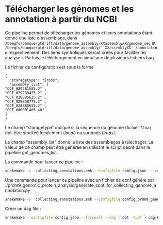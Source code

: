 # Télécharger les génomes et les annotation à partir du NCBI

Ce pipeline permet de télécharger les génomes et leurs annotations étant donné une liste d'assemblage, dans `/beegfs/banque/gtdrift/data/genome_assembly/XXassemblyXX/genome_seq` et `/beegfs/banque/gtdrift/data/genome_assembly/``XXassemblyXX``/annotation` respectivement. Des liens symboliques seront créés pour faciliter les analyses. Parfois le téléchargement en simultané de plusieurs fichiers bug.


Le fichier de configuration est sous la forme

```
{
  "storagetype": "irods",
  "assembly_list": [
"GCF_029281585.2" , 
"GCF_029289425.2" , 
"GCF_028885625.2" , 
"GCF_028858775.2" , 
"GCF_028885655.2" , 
"GCF_000001405.40" 
]  
}
```
Le champ "storagetype" indique si la séquence du génome (fichier *.fna) doit être stockéé
localement (_local_) ou sur irods (_irods_).

Le champ "assembly_list" donne la liste des assemblages à téléchager. La valeur de ce champ peut être 
générée en utilisant le script décrit dans le pipeline  get_genomes_list.


La commande pour lancer ce pipeline :

``` bash
snakemake -s  collecting_annotations.smk --configfile config.json  --cores 1
```


Une commande pour lancer ce pipeline avec un fichier de conf génére par ./prdm9_genomic_protein_analysis/generate_conf_for_collecting_genome_annotation.py 

``` bash
snakemake -s  collecting_annotations.smk --configfile config_prdm9_genomic.json  --cores 1
```


Créer un  dag file :

``` bash
snakemake --configfile config.json --forceall --dag | dot -Tpdf > dag-GTDrift.pdf
```
